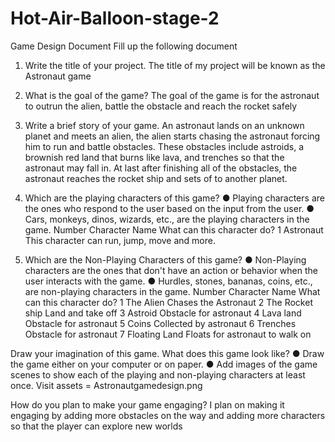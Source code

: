 # Hot-Air-Balloon-stage-2

Game Design Document Fill up the following document
1. Write the title of your project.
The title of my project will be known as the Astronaut game
2. What is the goal of the game?
The goal of the game is for the astronaut to outrun the alien, battle the obstacle and reach the rocket safely
3. Write a brief story of your game.
An astronaut lands on an unknown planet and meets an alien, the alien starts chasing the astronaut forcing him to run and battle obstacles. These obstacles include astroids, a brownish red land that burns like lava, and trenches so that the astronaut may fall in. At last after finishing all of the obstacles, the astronaut reaches the rocket ship and sets of to another planet.
    
 4. Which are the playing characters of this game?
● Playing characters are the ones who respond to the user based on the
input from the user.
● Cars, monkeys, dinos, wizards, etc., are the playing characters in the
game.
     Number
Character Name
What can this character do?
1
Astronaut
This character can run, jump, move and more.
  
 5. Which are the Non-Playing Characters of this game?
● Non-Playing characters are the ones that don't have an action or behavior
when the user interacts with the game.
● Hurdles, stones, bananas, coins, etc., are non-playing characters in the
game.
     Number
Character Name
What can this character do?
1
The Alien
Chases the Astronaut
2
The Rocket ship
Land and take off
3
Astroid
Obstacle for astronaut
4
Lava land
Obstacle for astronaut
5
Coins
Collected by astronaut
6
Trenches
Obstacle for astronaut
7
Floating Land
Floats for astronaut to walk on
        
Draw your imagination of this game. What does this game look like?
● Draw the game either on your computer or on paper.
● Add images of the game scenes to show each of the playing and non-playing
characters at least once.
Visit assets = Astronautgamedesign.png

How do you plan to make your game engaging?
I plan on making it engaging by adding more obstacles on the way and adding more characters so that the player can explore new worlds

